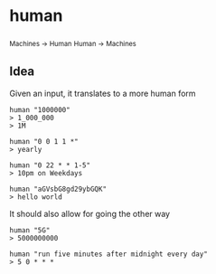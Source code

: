 human
======

<sub>Machines -> Human</sub>
<sub>Human -> Machines</sub>

## Idea

Given an input, it translates to a more human form

```
human "1000000"
> 1_000_000
> 1M

human "0 0 1 1 *"
> yearly 

human "0 22 * * 1-5"
> 10pm on Weekdays

human "aGVsbG8gd29ybGQK"
> hello world

```

It should also allow for going the other way

```
human "5G"
> 5000000000

human "run five minutes after midnight every day"
> 5 0 * * *
```
